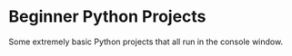 # Beginner Python Projects

  Some extremely basic Python projects that all run in the console window.
